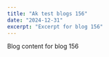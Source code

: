 ```yaml
---
title: "Ak test blogs 156"
date: "2024-12-31"
excerpt: "Excerpt for blog 156"
---
```


Blog content for blog 156